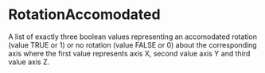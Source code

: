 RotationAccomodated
===================

A list of exactly three boolean values representing an accomodated rotation (value TRUE or 1) or no rotation (value FALSE or 0) about the corresponding axis where the first value represents axis X, second value axis Y and third value axis Z.
